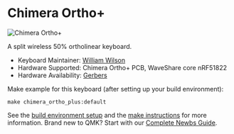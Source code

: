 # Chimera Ortho+

![Chimera Ortho+](https://i.imgur.com/tuDaGdT.jpg)

A split wireless 50% ortholinear keyboard.

* Keyboard Maintainer: [William Wilson](https://github.com/GlenPickle)
* Hardware Supported: Chimera Ortho+ PCB, WaveShare core nRF51822
* Hardware Availability: [Gerbers](https://github.com/GlenPickle/Chimera/tree/master/ortho_plus/gerbers)

Make example for this keyboard (after setting up your build environment):

    make chimera_ortho_plus:default

See the [build environment setup](https://docs.qmk.fm/#/getting_started_build_tools) and the [make instructions](https://docs.qmk.fm/#/getting_started_make_guide) for more information. Brand new to QMK? Start with our [Complete Newbs Guide](https://docs.qmk.fm/#/newbs).
